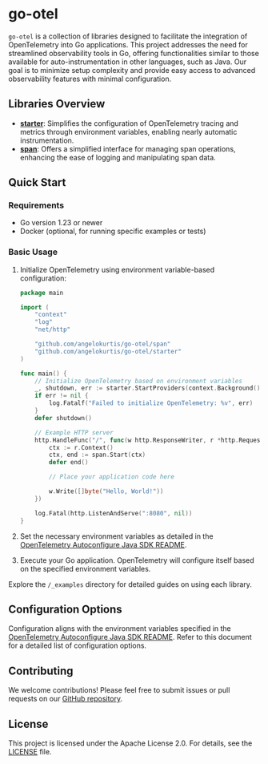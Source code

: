 # go-otel

`go-otel` is a collection of libraries designed to facilitate the integration of OpenTelemetry into Go applications.
This project addresses the need for streamlined observability tools in Go, offering functionalities similar to those
available for auto-instrumentation in other languages, such as Java. Our goal is to minimize setup complexity and
provide easy access to advanced observability features with minimal configuration.

## Libraries Overview

- **[starter](starter)**: Simplifies the configuration of OpenTelemetry tracing and metrics through environment
  variables, enabling nearly automatic instrumentation.
- **[span](span)**: Offers a simplified interface for managing span operations, enhancing the ease of logging and
  manipulating span data.

## Quick Start

### Requirements

- Go version 1.23 or newer
- Docker (optional, for running specific examples or tests)

### Basic Usage

1. Initialize OpenTelemetry using environment variable-based configuration:

    ```go
    package main
    
    import (
        "context"
        "log"
        "net/http"
    
        "github.com/angelokurtis/go-otel/span"
        "github.com/angelokurtis/go-otel/starter"
    )
    
    func main() {
        // Initialize OpenTelemetry based on environment variables
        _, shutdown, err := starter.StartProviders(context.Background())
        if err != nil {
            log.Fatalf("Failed to initialize OpenTelemetry: %v", err)
        }
        defer shutdown()
    
        // Example HTTP server
        http.HandleFunc("/", func(w http.ResponseWriter, r *http.Request) {
            ctx := r.Context()
            ctx, end := span.Start(ctx)
            defer end()
    
            // Place your application code here

            w.Write([]byte("Hello, World!"))
        })
    
        log.Fatal(http.ListenAndServe(":8080", nil))
    }
    ```

2. Set the necessary environment variables as detailed in
   the [OpenTelemetry Autoconfigure Java SDK README](https://github.com/open-telemetry/opentelemetry-java/blob/main/sdk-extensions/autoconfigure/README.md).

3. Execute your Go application. OpenTelemetry will configure itself based on the specified environment variables.

Explore the `/_examples` directory for detailed guides on using each library.

## Configuration Options

Configuration aligns with the environment variables specified in
the [OpenTelemetry Autoconfigure Java SDK README](https://github.com/open-telemetry/opentelemetry-java/blob/main/sdk-extensions/autoconfigure/README.md).
Refer to this document for a detailed list of configuration options.

## Contributing

We welcome contributions! Please feel free to submit issues or pull requests on
our [GitHub repository](https://github.com/angelokurtis/go-otel).

## License

This project is licensed under the Apache License 2.0. For details, see the [LICENSE](LICENSE) file.
